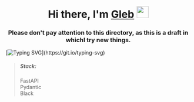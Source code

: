 <h1 align="center">Hi there, I'm <a href="https://github.com/NovaCript/" target="_blank">Gleb</a> 
<img src="https://github.com/blackcater/blackcater/raw/main/images/Hi.gif" height="32"/></h1>
<h3 align="center">Please don't pay attention to this directory, as this is a draft in whichI try new things.</h3>

[![Typing SVG](https://readme-typing-svg.herokuapp.com?color=%2336BCF7&lines=\(\(\(\(\(:++^_^++:\)\)\)\)\))](https://git.io/typing-svg)

><h5> Stack:</h5>FastAPI<br>Pydantic<br>Black
